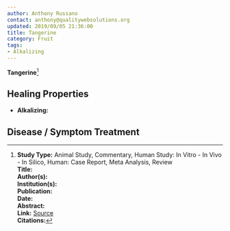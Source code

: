 ```yaml
---
author: Anthony Russano
contact: anthony@qualitywebsolutions.org
updated: 2019/09/05 21:36:00
title: Tangerine
category: Fruit
tags:
- Alkalizing
---
```

**Tangerine**[^1]

## Healing Properties

- **Alkalizing:**

## Disease / Symptom Treatment


[^1]: **Study Type:**  Animal Study, Commentary, Human Study: In Vitro - In Vivo - In Silico, Human: Case Report, Meta Analysis, Review<br>**Title:** <br>**Author(s):**  <br>**Institution(s):** <br>**Publication:** <i> </i><br>**Date:** <br>**Abstract:** <i> </i><br>**Link:** [Source]()<br>**Citations:**   